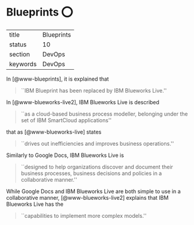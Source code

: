 # Blueprints :o:


|          |                |
| -------- | -------------- |
| title    | Blueprints     | 
| status   | 10             |
| section  | DevOps         |
| keywords | DevOps         |



In [@www-blueprints], it is explained that

> ``IBM Blueprint has been replaced by IBM Blueworks Live.''

In [@www-blueworks-live2],
IBM Blueworks Live is described

> ``as a cloud-based business process modeller, belonging under the
> set of IBM SmartCloud applications''


that as [@www-blueworks-live] states

> ``drives out inefficiencies and improves business operations.''

Similarly to
Google Docs, IBM Blueworks Live is

> ``designed to help organizations discover and document their
> business processes, business decisions and policies in a
> collaborative manner.''

While Google Docs and IBM
Blueworks Live are both simple to use in a collaborative manner,
 [@www-blueworks-live2] explains that IBM Blueworks Live has the


> ``capabilities to implement more complex models.''


